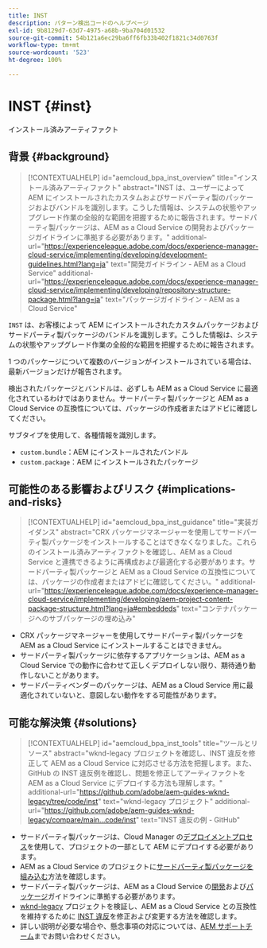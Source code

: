 ```yaml
---
title: INST
description: パターン検出コードのヘルプページ
exl-id: 9b8129d7-63d7-4975-a68b-9ba704d01532
source-git-commit: 54b121a6ec29ba6ff6fb33b402f1821c34d0763f
workflow-type: tm+mt
source-wordcount: '523'
ht-degree: 100%

---
```


# INST {#inst}

インストール済みアーティファクト

## 背景 {#background}

>[!CONTEXTUALHELP]
>id="aemcloud_bpa_inst_overview"
>title="インストール済みアーティファクト"
>abstract="INST は、ユーザーによって AEM にインストールされたカスタムおよびサードパーティ製のパッケージおよびバンドルを識別します。こうした情報は、システムの状態やアップグレード作業の全般的な範囲を把握するために報告されます。サードパーティ製パッケージは、AEM as a Cloud Service の開発およびパッケージガイドラインに準拠する必要があります。"
>additional-url="https://experienceleague.adobe.com/docs/experience-manager-cloud-service/implementing/developing/development-guidelines.html?lang=ja" text="開発ガイドライン - AEM as a Cloud Service"
>additional-url="https://experienceleague.adobe.com/docs/experience-manager-cloud-service/implementing/developing/repository-structure-package.html?lang=ja" text="パッケージガイドライン - AEM as a Cloud Service"

`INST` は、お客様によって AEM にインストールされたカスタムパッケージおよびサードパーティ製パッケージのバンドルを識別します。こうした情報は、システムの状態やアップグレード作業の全般的な範囲を把握するために報告されます。

1 つのパッケージについて複数のバージョンがインストールされている場合は、最新バージョンだけが報告されます。

検出されたパッケージとバンドルは、必ずしも AEM as a Cloud Service に最適化されているわけではありません。サードパーティ製パッケージと AEM as a Cloud Service の互換性については、パッケージの作成者またはアドビに確認してください。

サブタイプを使用して、各種情報を識別します。

* `custom.bundle`：AEM にインストールされたバンドル
* `custom.package`：AEM にインストールされたパッケージ

## 可能性のある影響およびリスク {#implications-and-risks}

>[!CONTEXTUALHELP]
>id="aemcloud_bpa_inst_guidance"
>title="実装ガイダンス"
>abstract="CRX パッケージマネージャーを使用してサードパーティ製パッケージをインストールすることはできなくなりました。これらのインストール済みアーティファクトを確認し、AEM as a Cloud Service と連携できるように再構成および最適化する必要があります。サードパーティ製パッケージと AEM as a Cloud Service の互換性については、パッケージの作成者またはアドビに確認してください。"
>additional-url="https://experienceleague.adobe.com/docs/experience-manager-cloud-service/implementing/developing/aem-project-content-package-structure.html?lang=ja#embeddeds" text="コンテナパッケージへのサブパッケージの埋め込み"


* CRX パッケージマネージャーを使用してサードパーティ製パッケージを AEM as a Cloud Service にインストールすることはできません。
* サードパーティ製パッケージに依存するアプリケーションは、AEM as a Cloud Service での動作に合わせて正しくデプロイしない限り、期待通り動作しないことがあります。
* サードパーティベンダーのパッケージは、AEM as a Cloud Service 用に最適化されていないと、意図しない動作をする可能性があります。

## 可能な解決策 {#solutions}

>[!CONTEXTUALHELP]
>id="aemcloud_bpa_inst_tools"
>title="ツールとリソース"
>abstract="wknd-legacy プロジェクトを確認し、INST 違反を修正して AEM as a Cloud Service に対応させる方法を把握します。また、GitHub の INST 違反例を確認し、問題を修正してアーティファクトを AEM as a Cloud Service にデプロイする方法も理解します。"
>additional-url="https://github.com/adobe/aem-guides-wknd-legacy/tree/code/inst" text="wknd-legacy プロジェクト"
>additional-url="https://github.com/adobe/aem-guides-wknd-legacy/compare/main...code/inst" text="INST 違反の例 - GitHub"

* サードパーティ製パッケージは、Cloud Manager の[デプロイメントプロセス](https://experienceleague.adobe.com/docs/experience-manager-cloud-service/implementing/using-cloud-manager/deploy-code.html?lang=ja#deployment-process)を使用して、プロジェクトの一部として AEM にデプロイする必要があります。
* AEM as a Cloud Service のプロジェクトに[サードパーティ製パッケージを組み込む](https://experienceleague.adobe.com/docs/experience-manager-cloud-service/implementing/developing/aem-project-content-package-structure.html?lang=ja#embedding-3rd-party-packages)方法を確認します。
* サードパーティ製パッケージは、AEM as a Cloud Service の[開発](https://experienceleague.adobe.com/docs/experience-manager-cloud-service/implementing/developing/development-guidelines.html?lang=ja)および[パッケージ](https://experienceleague.adobe.com/docs/experience-manager-cloud-service/implementing/developing/repository-structure-package.html?lang=ja)ガイドラインに準拠する必要があります。
* [wknd-legacy](https://github.com/adobe/aem-guides-wknd-legacy/tree/code/inst) プロジェクトを検証し、AEM as a Cloud Service との互換性を維持するために [INST 違反](https://github.com/adobe/aem-guides-wknd-legacy/compare/main...code/inst)を修正および変更する方法を確認します。
* 詳しい説明が必要な場合や、懸念事項の対応については、[AEM サポートチーム](https://helpx.adobe.com/jp/enterprise/using/support-for-experience-cloud.html)までお問い合わせください。

